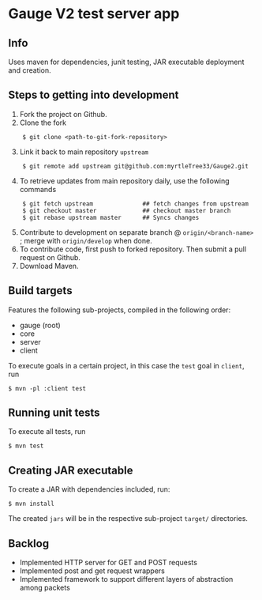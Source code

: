 Gauge V2 test server app
=============================

## Info

Uses maven for dependencies, junit testing, JAR executable deployment and creation.


## Steps to getting into development

1. Fork the project on Github.
2. Clone the fork

```
    $ git clone <path-to-git-fork-repository>
```

3. Link it back to main repository `upstream`

```
    $ git remote add upstream git@github.com:myrtleTree33/Gauge2.git
```
    
    
4. To retrieve updates from main repository daily, use the following commands


```
    $ git fetch upstream              ## fetch changes from upstream
    $ git checkout master             ## checkout master branch
    $ git rebase upstream master      ## Syncs changes
```
   
    
5. Contribute to development on separate branch @ `origin/<branch-name>` ; merge with `origin/develop` when done.
6. To contribute code, first push to forked repository.  Then submit a pull request on Github.
7. Download Maven.


## Build targets

Features the following sub-projects, compiled in the following order:

- gauge (root)
- core
- server
- client

To execute goals in a certain project, in this case the `test` goal in `client`, run

    $ mvn -pl :client test


## Running unit tests

To execute all tests, run

    $ mvn test
    
    
## Creating JAR executable

To create a JAR with dependencies included, run:

    $ mvn install

The created `jars` will be in the respective sub-project `target/` directories.


## Backlog

- Implemented HTTP server for GET and POST requests
- Implemented post and get request wrappers
- Implemented framework to support different layers of abstraction among packets
    

